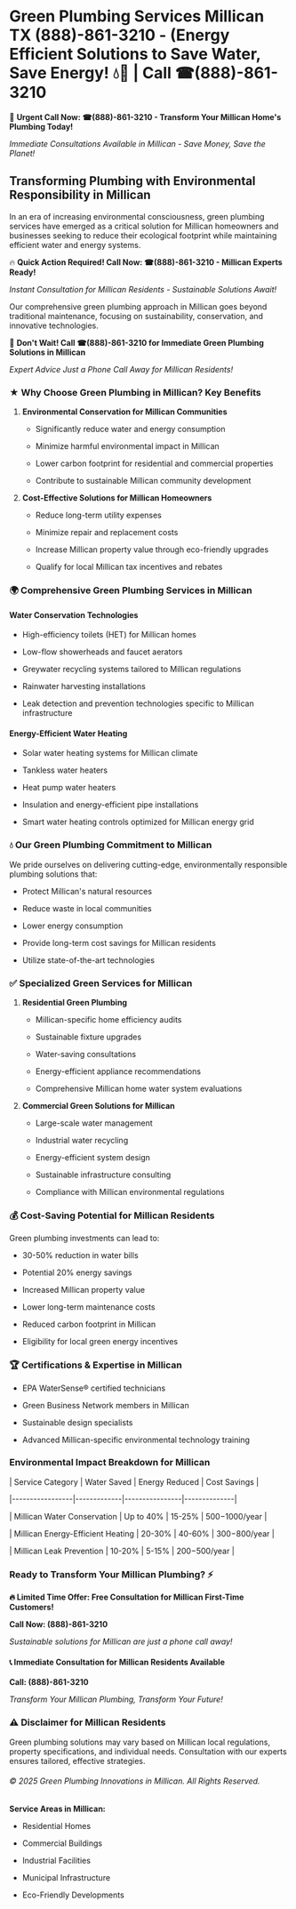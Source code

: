 # Green Plumbing Services Millican TX (888)-861-3210 - (Energy Efficient Solutions to Save Water, Save Energy! 💧🌿 | Call ☎(888)-861-3210

🚨 **Urgent Call Now: ☎(888)-861-3210 - Transform Your Millican Home's Plumbing Today!**
*Immediate Consultations Available in Millican - Save Money, Save the Planet!*

## Transforming Plumbing with Environmental Responsibility in Millican

In an era of increasing environmental consciousness, green plumbing services have emerged as a critical solution for Millican homeowners and businesses seeking to reduce their ecological footprint while maintaining efficient water and energy systems. 

🔥 **Quick Action Required! Call Now: ☎(888)-861-3210 - Millican Experts Ready!**
*Instant Consultation for Millican Residents - Sustainable Solutions Await!*

Our comprehensive green plumbing approach in Millican goes beyond traditional maintenance, focusing on sustainability, conservation, and innovative technologies.

🚨 **Don't Wait! Call ☎(888)-861-3210 for Immediate Green Plumbing Solutions in Millican**
*Expert Advice Just a Phone Call Away for Millican Residents!*

### ★ Why Choose Green Plumbing in Millican? Key Benefits

1. **Environmental Conservation for Millican Communities** 
   - Significantly reduce water and energy consumption
   - Minimize harmful environmental impact in Millican
   - Lower carbon footprint for residential and commercial properties
   - Contribute to sustainable Millican community development

2. **Cost-Effective Solutions for Millican Homeowners** 
   - Reduce long-term utility expenses
   - Minimize repair and replacement costs
   - Increase Millican property value through eco-friendly upgrades
   - Qualify for local Millican tax incentives and rebates

### 🌍 Comprehensive Green Plumbing Services in Millican

#### Water Conservation Technologies
- High-efficiency toilets (HET) for Millican homes
- Low-flow showerheads and faucet aerators
- Greywater recycling systems tailored to Millican regulations
- Rainwater harvesting installations
- Leak detection and prevention technologies specific to Millican infrastructure

#### Energy-Efficient Water Heating
- Solar water heating systems for Millican climate
- Tankless water heaters
- Heat pump water heaters
- Insulation and energy-efficient pipe installations
- Smart water heating controls optimized for Millican energy grid

### 💧 Our Green Plumbing Commitment to Millican

We pride ourselves on delivering cutting-edge, environmentally responsible plumbing solutions that:
- Protect Millican's natural resources
- Reduce waste in local communities
- Lower energy consumption
- Provide long-term cost savings for Millican residents
- Utilize state-of-the-art technologies

### ✅ Specialized Green Services for Millican

1. **Residential Green Plumbing**
   - Millican-specific home efficiency audits
   - Sustainable fixture upgrades
   - Water-saving consultations
   - Energy-efficient appliance recommendations
   - Comprehensive Millican home water system evaluations

2. **Commercial Green Solutions for Millican**
   - Large-scale water management
   - Industrial water recycling
   - Energy-efficient system design
   - Sustainable infrastructure consulting
   - Compliance with Millican environmental regulations

### 💰 Cost-Saving Potential for Millican Residents

Green plumbing investments can lead to:
- 30-50% reduction in water bills
- Potential 20% energy savings
- Increased Millican property value
- Lower long-term maintenance costs
- Reduced carbon footprint in Millican
- Eligibility for local green energy incentives

### 🏆 Certifications & Expertise in Millican

- EPA WaterSense® certified technicians
- Green Business Network members in Millican
- Sustainable design specialists
- Advanced Millican-specific environmental technology training

### Environmental Impact Breakdown for Millican

| Service Category | Water Saved | Energy Reduced | Cost Savings |
|-----------------|-------------|----------------|--------------|
| Millican Water Conservation | Up to 40% | 15-25% | $500-$1000/year |
| Millican Energy-Efficient Heating | 20-30% | 40-60% | $300-$800/year |
| Millican Leak Prevention | 10-20% | 5-15% | $200-$500/year |

### Ready to Transform Your Millican Plumbing? ⚡

**🔥 Limited Time Offer: Free Consultation for Millican First-Time Customers!**

**Call Now: (888)-861-3210**
*Sustainable solutions for Millican are just a phone call away!*

#### 📞 Immediate Consultation for Millican Residents Available

**Call: (888)-861-3210**
*Transform Your Millican Plumbing, Transform Your Future!*

### ⚠️ Disclaimer for Millican Residents

Green plumbing solutions may vary based on Millican local regulations, property specifications, and individual needs. Consultation with our experts ensures tailored, effective strategies.

###### © 2025 Green Plumbing Innovations in Millican. All Rights Reserved.

**Service Areas in Millican:** 
- Residential Homes
- Commercial Buildings
- Industrial Facilities
- Municipal Infrastructure
- Eco-Friendly Developments